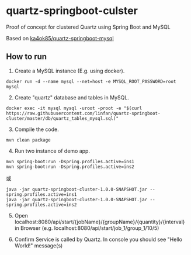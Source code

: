 # quartz-springboot-culster
Proof of concept for clustered Quartz using Spring Boot and MySQL

Based on [ka4ok85/quartz-springboot-mysql](https://github.com/ka4ok85/quartz-springboot-mysql)

## How to run

1. Create a MySQL instance (E.g. using docker).
```
docker run -d --name mysql --net=host -e MYSQL_ROOT_PASSWORD=root mysql
```
2. Create "quartz" database and tables in MySQL.
```
docker exec -it mysql mysql -uroot -proot -e "$(curl https://raw.githubusercontent.com/linfan/quartz-springboot-cluster/master/db/quartz_tables_mysql.sql)"
```

3. Compile the code.
```
mvn clean package
```

4. Run two instance of demo app.
```
mvn spring-boot:run -Dspring.profiles.active=ins1
mvn spring-boot:run -Dspring.profiles.active=ins2
```
或
```
java -jar quartz-springboot-cluster-1.0.0-SNAPSHOT.jar --spring.profiles.active=ins1
java -jar quartz-springboot-cluster-1.0.0-SNAPSHOT.jar --spring.profiles.active=ins2
```

5. Open localhost:8080/api/start/{jobName}/{groupName}/{quantity}/{interval} in Browser (e.g. localhost:8080/api/start/job_1/group_1/10/5)

6. Confirm Service is called by Quartz. In console you should see "Hello World!" message(s)
